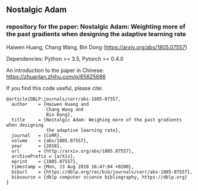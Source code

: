 ## Nostalgic Adam
### repository for the paper: Nostalgic Adam: Weighting more of the past gradients when designing the adaptive learning rate
Haiwen Huang, Chang Wang, Bin Dong (https://arxiv.org/abs/1805.07557) 

Dependencies: Python >= 3.5, Pytorch >= 0.4.0

An introduction to the paper in Chinese: https://zhuanlan.zhihu.com/p/65625686

If you find this code useful, please cite:
```
@article{DBLP:journals/corr/abs-1805-07557,
  author    = {Haiwen Huang and
               Chang Wang and
               Bin Dong},
  title     = {Nostalgic Adam: Weighing more of the past gradients when designing
               the adaptive learning rate},
  journal   = {CoRR},
  volume    = {abs/1805.07557},
  year      = {2018},
  url       = {http://arxiv.org/abs/1805.07557},
  archivePrefix = {arXiv},
  eprint    = {1805.07557},
  timestamp = {Mon, 13 Aug 2018 16:47:04 +0200},
  biburl    = {https://dblp.org/rec/bib/journals/corr/abs-1805-07557},
  bibsource = {dblp computer science bibliography, https://dblp.org}
}
```

